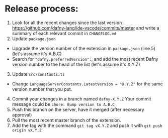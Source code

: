 # Release process:

1. Look for all the recent changes since the last version https://github.com/dafny-lang/ide-vscode/commits/master
   and write a summary of each relevant commit in `CHANGELOG.md`
2. Update `package.json`
  - Upgrade the version number of the extension in `package.json` (line 5) (let's assume it's A.B.C)
  - Search for `"dafny.preferredVersion":`, and add the most recent Dafny version number to the head of the list (let's assume it's X.Y.Z)
3. Update `src/constants.ts`
  - Change `LanguageServerConstants.LatestVersion = "X.Y.Z"` for the same version number that you put.
4. Commit your changes in a branch named `dafny-X.Y.Z`
   Your commit message could be `chore: Bump version to A.B.C`
5. Push this branch on the server, have it merged (after necessary approval)
6. Pull the most recent master branch of the extension.
7. Add the tag with the command `git tag vX.Y.Z` and push it with `git push origin vX.Y.Z`

